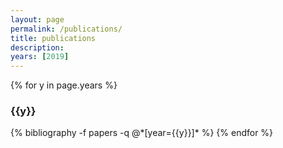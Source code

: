 ```yaml
---
layout: page
permalink: /publications/
title: publications
description:
years: [2019]
---
```


{% for y in page.years %}
  <h3 class="year">{{y}}</h3>
  {% bibliography -f papers -q @*[year={{y}}]* %}
{% endfor %}
